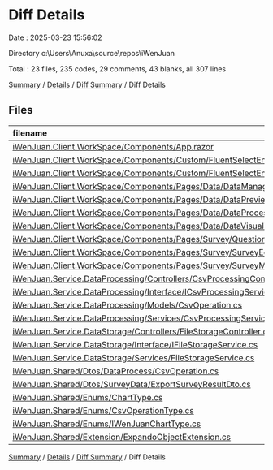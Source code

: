 # Diff Details

Date : 2025-03-23 15:56:02

Directory c:\\Users\\Anuxa\\source\\repos\\iWenJuan

Total : 23 files,  235 codes, 29 comments, 43 blanks, all 307 lines

[Summary](results.md) / [Details](details.md) / [Diff Summary](diff.md) / Diff Details

## Files
| filename | language | code | comment | blank | total |
| :--- | :--- | ---: | ---: | ---: | ---: |
| [iWenJuan.Client.WorkSpace/Components/App.razor](/iWenJuan.Client.WorkSpace/Components/App.razor) | Razor | 2 | 0 | 1 | 3 |
| [iWenJuan.Client.WorkSpace/Components/Custom/FluentSelectEnum.razor](/iWenJuan.Client.WorkSpace/Components/Custom/FluentSelectEnum.razor) | Razor | -51 | 0 | -7 | -58 |
| [iWenJuan.Client.WorkSpace/Components/Custom/FluentSelectEnumTmp.razor](/iWenJuan.Client.WorkSpace/Components/Custom/FluentSelectEnumTmp.razor) | Razor | 51 | 0 | 7 | 58 |
| [iWenJuan.Client.WorkSpace/Components/Pages/Data/DataManager.razor](/iWenJuan.Client.WorkSpace/Components/Pages/Data/DataManager.razor) | Razor | 45 | 0 | 7 | 52 |
| [iWenJuan.Client.WorkSpace/Components/Pages/Data/DataPreviewer.razor](/iWenJuan.Client.WorkSpace/Components/Pages/Data/DataPreviewer.razor) | Razor | 4 | 0 | -3 | 1 |
| [iWenJuan.Client.WorkSpace/Components/Pages/Data/DataProcesser.razor](/iWenJuan.Client.WorkSpace/Components/Pages/Data/DataProcesser.razor) | Razor | 129 | 0 | 18 | 147 |
| [iWenJuan.Client.WorkSpace/Components/Pages/Data/DataVisualizer.razor](/iWenJuan.Client.WorkSpace/Components/Pages/Data/DataVisualizer.razor) | Razor | -6 | 0 | 11 | 5 |
| [iWenJuan.Client.WorkSpace/Components/Pages/Survey/QuestionEditor.razor](/iWenJuan.Client.WorkSpace/Components/Pages/Survey/QuestionEditor.razor) | Razor | 0 | 0 | -1 | -1 |
| [iWenJuan.Client.WorkSpace/Components/Pages/Survey/SurveyEditor.razor](/iWenJuan.Client.WorkSpace/Components/Pages/Survey/SurveyEditor.razor) | Razor | 4 | 0 | 0 | 4 |
| [iWenJuan.Client.WorkSpace/Components/Pages/Survey/SurveyManager.razor](/iWenJuan.Client.WorkSpace/Components/Pages/Survey/SurveyManager.razor) | Razor | 5 | 0 | 1 | 6 |
| [iWenJuan.Service.DataProcessing/Controllers/CsvProcessingController.cs](/iWenJuan.Service.DataProcessing/Controllers/CsvProcessingController.cs) | C# | -1 | 0 | 0 | -1 |
| [iWenJuan.Service.DataProcessing/Interface/ICsvProcessingService.cs](/iWenJuan.Service.DataProcessing/Interface/ICsvProcessingService.cs) | C# | 0 | 0 | 1 | 1 |
| [iWenJuan.Service.DataProcessing/Models/CsvOperation.cs](/iWenJuan.Service.DataProcessing/Models/CsvOperation.cs) | C# | -9 | 0 | -3 | -12 |
| [iWenJuan.Service.DataProcessing/Services/CsvProcessingService.cs](/iWenJuan.Service.DataProcessing/Services/CsvProcessingService.cs) | C# | 4 | 0 | 0 | 4 |
| [iWenJuan.Service.DataStorage/Controllers/FileStorageController.cs](/iWenJuan.Service.DataStorage/Controllers/FileStorageController.cs) | C# | 12 | 14 | 1 | 27 |
| [iWenJuan.Service.DataStorage/Interface/IFileStorageService.cs](/iWenJuan.Service.DataStorage/Interface/IFileStorageService.cs) | C# | 3 | 6 | 2 | 11 |
| [iWenJuan.Service.DataStorage/Services/FileStorageService.cs](/iWenJuan.Service.DataStorage/Services/FileStorageService.cs) | C# | 19 | 9 | 1 | 29 |
| [iWenJuan.Shared/Dtos/DataProcess/CsvOperation.cs](/iWenJuan.Shared/Dtos/DataProcess/CsvOperation.cs) | C# | 9 | 0 | 3 | 12 |
| [iWenJuan.Shared/Dtos/SurveyData/ExportSurveyResultDto.cs](/iWenJuan.Shared/Dtos/SurveyData/ExportSurveyResultDto.cs) | C# | 11 | 0 | 4 | 15 |
| [iWenJuan.Shared/Enums/ChartType.cs](/iWenJuan.Shared/Enums/ChartType.cs) | C# | -28 | 0 | -3 | -31 |
| [iWenJuan.Shared/Enums/CsvOperationType.cs](/iWenJuan.Shared/Enums/CsvOperationType.cs) | C# | 11 | 0 | 1 | 12 |
| [iWenJuan.Shared/Enums/IWenJuanChartType.cs](/iWenJuan.Shared/Enums/IWenJuanChartType.cs) | C# | 28 | 0 | 3 | 31 |
| [iWenJuan.Shared/Extension/ExpandoObjectExtension.cs](/iWenJuan.Shared/Extension/ExpandoObjectExtension.cs) | C# | -7 | 0 | -1 | -8 |

[Summary](results.md) / [Details](details.md) / [Diff Summary](diff.md) / Diff Details